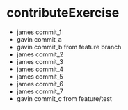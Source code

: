 # contributeExercise

* james commit_1
* gavin commit_a
* gavin commit_b from feature branch
* james commit_2
* james commit_3
* james commit_4
* james commit_5
* james commit_6
* james commit_7
* gavin commit_c from feature/test 
